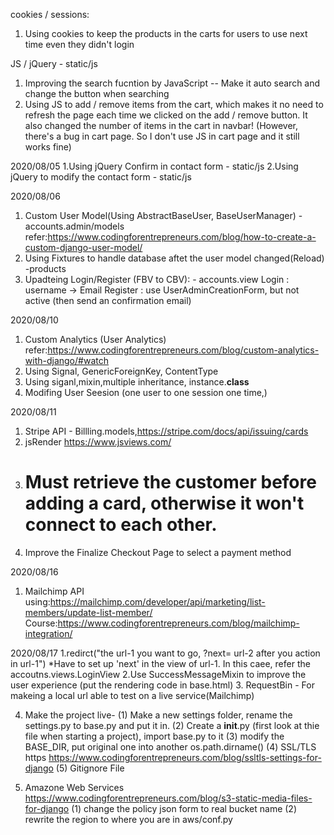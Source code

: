 

cookies / sessions:
1. Using cookies to keep the products in the carts for users to use next time even they didn't login


JS / jQuery - static/js
1. Improving the search fucntion by JavaScript -- Make it auto search and change the button when searching
2. Using JS to add / remove items from the cart, which makes it no need to refresh the page each time we clicked on the add / remove button.
It also changed the number of items in the cart in navbar!
(However, there's a bug in cart page. So I don't use JS in cart page and it still works fine)


2020/08/05
1.Using jQuery Confirm in contact form - static/js
2.Using jQuery to modify the contact form - static/js

2020/08/06
1. Custom User Model(Using AbstractBaseUser, BaseUserManager) - accounts.admin/models
refer:https://www.codingforentrepreneurs.com/blog/how-to-create-a-custom-django-user-model/
2. Using Fixtures to handle database aftet the user model changed(Reload) -products
3. Upadteing Login/Register (FBV to CBV): - accounts.view
    Login : username → Email
    Register : use UserAdminCreationForm, but not active (then send an confirmation email)

2020/08/10
1. Custom Analytics (User Analytics)
refer:https://www.codingforentrepreneurs.com/blog/custom-analytics-with-django/#watch
2. Using Signal, GenericForeignKey, ContentType
3. Using siganl,mixin,multiple inheritance, instance.__class__
4. Modifing User Seesion (one user to one session one time,)

2020/08/11
1. Stripe API  - Billling.models,https://stripe.com/docs/api/issuing/cards
2. jsRender https://www.jsviews.com/
3. # Must retrieve the customer before adding a card, otherwise it won't connect to each other.
4. Improve the Finalize Checkout Page to select a payment method

2020/08/16
1. Mailchimp
API using:https://mailchimp.com/developer/api/marketing/list-members/update-list-member/
Course:https://www.codingforentrepreneurs.com/blog/mailchimp-integration/

2020/08/17
1.redirct("the url-1 you want to go, ?next= url-2 after you action in url-1")
*Have to set up 'next' in the view of url-1. In this caee, refer the accoutns.views.LoginView
2.Use SuccessMessageMixin to improve the user experience (put the rendering code in base.html)
3. RequestBin - For makeing a local url able to test on a live service(Mailchimp)

4. Make the project live-
  (1) Make a new settings folder, rename the settings.py to base.py and put it in.
  (2) Create a __init__.py (first look at thie file when starting a project), import base.py to it
  (3) modify the BASE_DIR, put original one into another os.path.dirname()
  (4) SSL/TLS https https://www.codingforentrepreneurs.com/blog/ssltls-settings-for-django
  (5) Gitignore File

5. Amazone Web Services
  https://www.codingforentrepreneurs.com/blog/s3-static-media-files-for-django
  (1) change the policy json form <your bucket name> to real bucket name
  (2) rewrite the region to where you are in aws/conf.py
